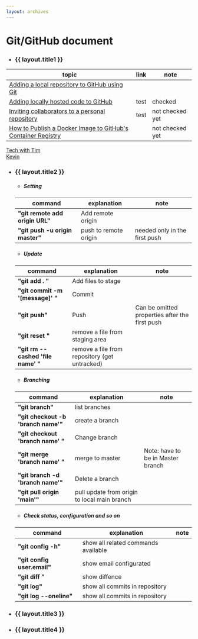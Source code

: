 ```yaml
---
layout: archives
---
```


# Git/GitHub document

- ### {{ layout.title1 }}

|topic| link| note|
|-------|------------|-----|
|[Adding a local repository to GitHub using Git](https://docs.github.com/en/get-started/importing-your-projects-to-github/importing-source-code-to-github/adding-locally-hosted-code-to-github#adding-a-local-repository-to-github-using-git)|
|[Adding locally hosted code to GitHub](https://docs.github.com/en/get-started/importing-your-projects-to-github/importing-source-code-to-github/adding-locally-hosted-code-to-github) |test |checked|
|[Inviting collaborators to a personal repository](https://docs.github.com/en/account-and-profile/setting-up-and-managing-your-personal-account-on-github/managing-access-to-your-personal-repositories/)|test |not checked yet|
|[How to Publish a Docker Image to GitHub's Container Registry](https://dev.to/github/publishing-a-docker-image-to-githubs-container-repository-4n50)||not checked yet|

[Tech with Tim](https://www.youtube.com/watch?v=DVRQoVRzMIY)   
[Kevin](https://www.youtube.com/watch?v=tRZGeaHPoaw)


- ### {{ layout.title2 }}

  - ##### Setting

  |command| explanation| note|
  |-------|------------|-----|
  |**"git remote add origin URL"**| Add remote origin|    
  |**"git push -u origin master"**| push to remote origin| needed only in the first push| 

    - ##### Update

  |command| explanation| note|
  |-------|------------|-----|
  |**"git add . "**| Add files to stage|   
  |**"git commit -m '[message]' "**| Commit|  
  |**"git push"**| Push| Can be omitted properties after the first push |
  |**"git reset "**|  remove a file from staging area|
  |**"git rm --cashed 'file name' "**|  remove a file from repository (get untracked)|

  - ##### Branching

  |command| explanation| note|
  |-------|------------|-----|
  |**"git branch"**| list branches|
  |**"git checkout -b 'branch name'"**| create a branch|
  |**"git checkout 'branch name' "**| Change branch|
  |**"git merge 'branch name' "**|  merge to master| Note: have to be in Master branch|
  |**"git branch -d 'branch name'"**| Delete a branch|
  |**"git pull origin 'main'"**| pull update from origin to local main branch|

  - ##### Check status, configuration and so on

  |command| explanation| note|
  |-------|------------|-----|
  |**"git config -h"**|  show all related commands available|
  |**"git config user.email"**| show email configurated|
  |**"git diff "**|  show diffence|
  |**"git log"**|  show all commits in repository|
  |**"git log --oneline"**| show all commits in repository|


- ### {{ layout.title3 }}

- ### {{ layout.title4 }}

